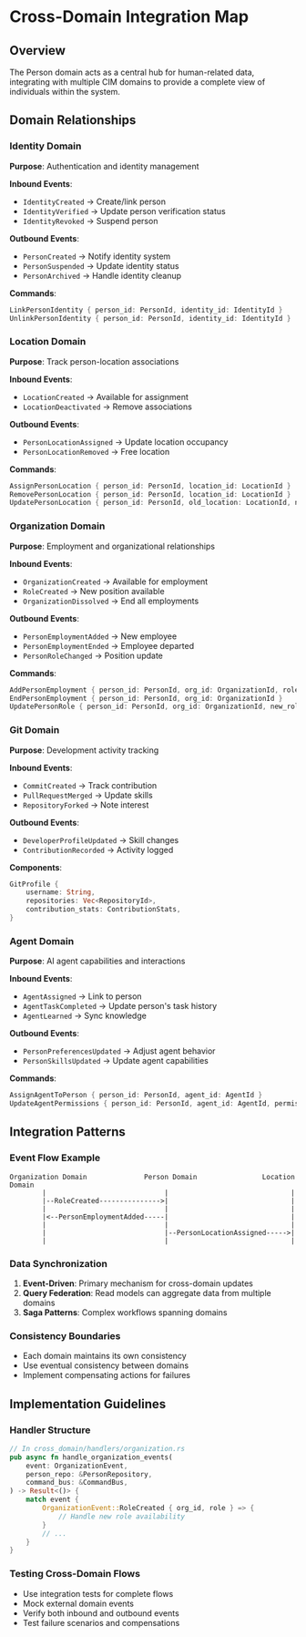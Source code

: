 # Cross-Domain Integration Map

## Overview
The Person domain acts as a central hub for human-related data, integrating with multiple CIM domains to provide a complete view of individuals within the system.

## Domain Relationships

### Identity Domain
**Purpose**: Authentication and identity management

**Inbound Events**:
- `IdentityCreated` → Create/link person
- `IdentityVerified` → Update person verification status
- `IdentityRevoked` → Suspend person

**Outbound Events**:
- `PersonCreated` → Notify identity system
- `PersonSuspended` → Update identity status
- `PersonArchived` → Handle identity cleanup

**Commands**:
```rust
LinkPersonIdentity { person_id: PersonId, identity_id: IdentityId }
UnlinkPersonIdentity { person_id: PersonId, identity_id: IdentityId }
```

### Location Domain
**Purpose**: Track person-location associations

**Inbound Events**:
- `LocationCreated` → Available for assignment
- `LocationDeactivated` → Remove associations

**Outbound Events**:
- `PersonLocationAssigned` → Update location occupancy
- `PersonLocationRemoved` → Free location

**Commands**:
```rust
AssignPersonLocation { person_id: PersonId, location_id: LocationId }
RemovePersonLocation { person_id: PersonId, location_id: LocationId }
UpdatePersonLocation { person_id: PersonId, old_location: LocationId, new_location: LocationId }
```

### Organization Domain
**Purpose**: Employment and organizational relationships

**Inbound Events**:
- `OrganizationCreated` → Available for employment
- `RoleCreated` → New position available
- `OrganizationDissolved` → End all employments

**Outbound Events**:
- `PersonEmploymentAdded` → New employee
- `PersonEmploymentEnded` → Employee departed
- `PersonRoleChanged` → Position update

**Commands**:
```rust
AddPersonEmployment { person_id: PersonId, org_id: OrganizationId, role: String }
EndPersonEmployment { person_id: PersonId, org_id: OrganizationId }
UpdatePersonRole { person_id: PersonId, org_id: OrganizationId, new_role: String }
```

### Git Domain
**Purpose**: Development activity tracking

**Inbound Events**:
- `CommitCreated` → Track contribution
- `PullRequestMerged` → Update skills
- `RepositoryForked` → Note interest

**Outbound Events**:
- `DeveloperProfileUpdated` → Skill changes
- `ContributionRecorded` → Activity logged

**Components**:
```rust
GitProfile {
    username: String,
    repositories: Vec<RepositoryId>,
    contribution_stats: ContributionStats,
}
```

### Agent Domain
**Purpose**: AI agent capabilities and interactions

**Inbound Events**:
- `AgentAssigned` → Link to person
- `AgentTaskCompleted` → Update person's task history
- `AgentLearned` → Sync knowledge

**Outbound Events**:
- `PersonPreferencesUpdated` → Adjust agent behavior
- `PersonSkillsUpdated` → Update agent capabilities

**Commands**:
```rust
AssignAgentToPerson { person_id: PersonId, agent_id: AgentId }
UpdateAgentPermissions { person_id: PersonId, agent_id: AgentId, permissions: Permissions }
```

## Integration Patterns

### Event Flow Example
```
Organization Domain              Person Domain                Location Domain
        |                             |                              |
        |--RoleCreated--------------->|                              |
        |                             |                              |
        |<--PersonEmploymentAdded-----|                              |
        |                             |                              |
        |                             |--PersonLocationAssigned----->|
        |                             |                              |
```

### Data Synchronization
1. **Event-Driven**: Primary mechanism for cross-domain updates
2. **Query Federation**: Read models can aggregate data from multiple domains
3. **Saga Patterns**: Complex workflows spanning domains

### Consistency Boundaries
- Each domain maintains its own consistency
- Use eventual consistency between domains
- Implement compensating actions for failures

## Implementation Guidelines

### Handler Structure
```rust
// In cross_domain/handlers/organization.rs
pub async fn handle_organization_events(
    event: OrganizationEvent,
    person_repo: &PersonRepository,
    command_bus: &CommandBus,
) -> Result<()> {
    match event {
        OrganizationEvent::RoleCreated { org_id, role } => {
            // Handle new role availability
        }
        // ...
    }
}
```

### Testing Cross-Domain Flows
- Use integration tests for complete flows
- Mock external domain events
- Verify both inbound and outbound events
- Test failure scenarios and compensations